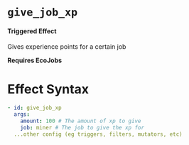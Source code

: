 # `give_job_xp`
#### Triggered Effect

Gives experience points for a certain job

**Requires EcoJobs**

# Effect Syntax
```yaml
- id: give_job_xp
  args:
    amount: 100 # The amount of xp to give
    job: miner # The job to give the xp for
  ...other config (eg triggers, filters, mutators, etc)
```